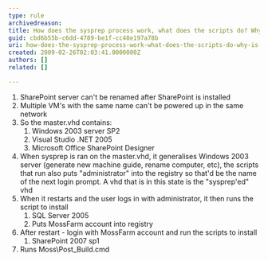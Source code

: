 ```yaml
---
type: rule
archivedreason: 
title: How does the sysprep process work, what does the scripts do? Why is this process so complicated ?
guid: cbd6b55b-c6dd-4789-be1f-cc48e197a78b
uri: how-does-the-sysprep-process-work-what-does-the-scripts-do-why-is-this-process-so-complicated-
created: 2009-02-26T02:03:41.0000000Z
authors: []
related: []

---
```



<ol><span><li>SharePoint server can't be renamed after SharePoint is installed 
</li>
<li>Multiple VM's with the same name can't be powered up in the same network 
</li>
<li>So the master.vhd contains&#58; 
<ol><li>Windows 2003 server SP2 
</li>
<li>Visual Studio .NET 2005 
</li>
<li>Microsoft Office SharePoint Designer </li></ol>
</li>
<li>When sysprep is ran on the master.vhd, it generalises Windows 
2003 server (generate new machine guide, rename computer, etc), the 
scripts that run also puts &quot;administrator&quot; into the registry so that'd 
be the name of the next login prompt. A vhd that is in this state is the
 &quot;sysprep'ed&quot; vhd 
</li>
<li>When it restarts and the user logs in with administrator, it then runs the script to install 
<ol><li>SQL Server 2005 
</li>
<li>Puts MossFarm account into registry </li></ol>
</li>
<li>After restart - login with MossFarm account and run the scripts to install 
<ol><li>SharePoint 2007 sp1 </li></ol>
</li>
<li>Runs Moss\Post_Build.cmd<span style="display&#58;inline-block;"></span></li></span></ol>
<br><excerpt class='endintro'></excerpt><br>



